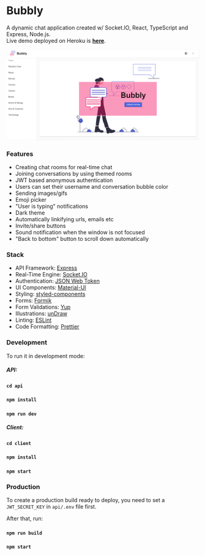 # Bubbly
A dynamic chat application created w/ Socket.IO, React, TypeScript and Express, Node.js.  
Live demo deployed on Heroku is **[here](https://bubbly-chat.herokuapp.com/)**.
<p align="center">
  <img src="/assets/home-page.png" alt="Bubbly Logo"/>
</p>

### Features
* Creating chat rooms for real-time chat
* Joining conversations by using themed rooms
* JWT based anonymous authentication
* Users can set their username and conversation bubble color
* Sending images/gifs
* Emoji picker
* "User is typing" notifications
* Dark theme
* Automatically linkifying urls, emails etc
* Invite/share buttons
* Sound notification when the window is not focused
* "Back to bottom" button to scroll down automatically

### Stack
* API Framework: [Express](https://expressjs.com/)
* Real-Time Engine: [Socket.IO](https://socket.io/)
* Authentication: [JSON Web Token](https://jwt.io/)
* UI Components: [Material-UI](https://material-ui.com/)
* Styling: [styled-components](https://styled-components.com/)
* Forms: [Formik](https://jaredpalmer.com/formik)
* Form Validations: [Yup](https://github.com/jquense/yup)
* Illustrations: [unDraw](https://undraw.co/)
* Linting: [ESLint](https://eslint.org/)
* Code Formatting: [Prettier](https://prettier.io/)

### Development

To run it in development mode:
##### API:
#### `cd api`
#### `npm install`
#### `npm run dev`
##### Client:
#### `cd client`
#### `npm install`
#### `npm start` 

### Production

To create a production build ready to deploy, you need to set a `JWT_SECRET_KEY` in `api/.env` file first.  

After that, run:
#### `npm run build`
#### `npm start`
